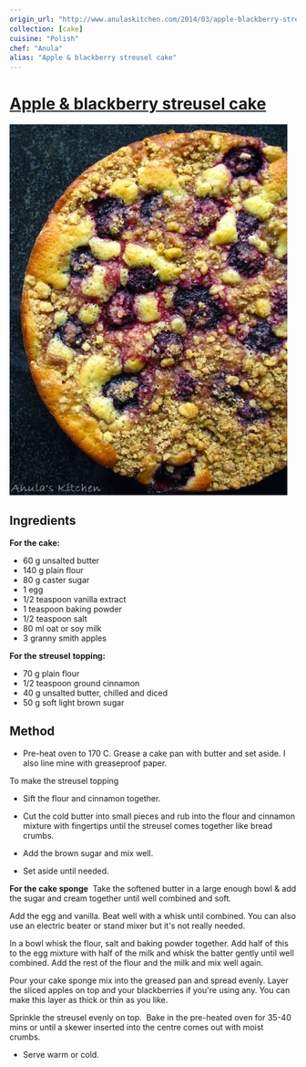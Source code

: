 ```yaml
---
origin_url: "http://www.anulaskitchen.com/2014/03/apple-blackberry-streusel-cake-recipe.html"
collection: [cake]
cuisine: "Polish"
chef: "Anula"
alias: "Apple & blackberry streusel cake"
---
```

# [Apple & blackberry streusel cake](http://www.anulaskitchen.com/2014/03/apple-blackberry-streusel-cake-recipe.html)

![Streusel](../assets/streusel.jpg)

## Ingredients
**For the cake:**  
- 60 g unsalted butter  
- 140 g plain flour  
- 80 g caster sugar  
- 1 egg  
- 1/2 teaspoon vanilla extract  
- 1 teaspoon baking powder  
- 1/2 teaspoon salt  
- 80 ml oat or soy milk  
- 3 granny smith apples  
  
**For the** **streusel** **topping:**  
- 70 g plain flour  
- 1/2 teaspoon ground cinnamon  
- 40 g unsalted butter, chilled and diced
- 50 g soft light brown sugar

## Method  
- Pre-heat oven to 170 C. Grease a cake pan with butter and set aside. I also line mine with greaseproof paper. 

  

To make the streusel topping 

- Sift the flour and cinnamon together. 

- Cut the cold butter into small pieces and rub into the flour and cinnamon mixture with fingertips until the streusel comes together like bread crumbs. 

- Add the brown sugar and mix well. 

- Set aside until needed. 

**For the cake sponge** 
Take the softened butter in a large enough bowl & add the sugar and cream together until well combined and soft. 

Add the egg and vanilla. Beat well with a whisk until combined. You can also use an electric beater or stand mixer but it's not really needed. 

In a bowl whisk the flour, salt and baking powder together. Add half of this to the egg mixture with half of the milk and whisk the batter gently until well combined. Add the rest of the flour and the milk and mix well again. 

Pour your cake sponge mix into the greased pan and spread evenly. Layer the sliced apples on top and your blackberries if you're using any. You can make this layer as thick or thin as you like. 

Sprinkle the streusel evenly on top. 
Bake in the pre-heated oven for 35-40 mins or until a skewer inserted into the centre comes out with moist crumbs. 

- Serve warm or cold.